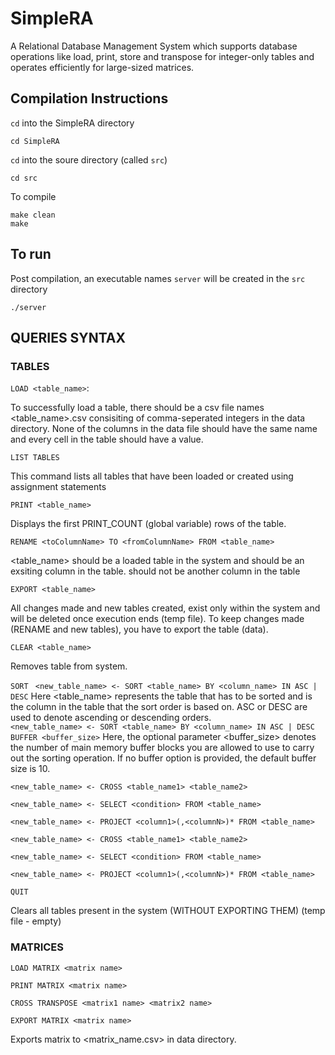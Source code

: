 # SimpleRA
A Relational Database Management System which supports database operations like load, print, store and transpose for integer-only tables and operates efficiently for large-sized matrices.
## Compilation Instructions


```cd``` into the SimpleRA directory
```
cd SimpleRA
```
```cd``` into the soure directory (called ```src```)
```
cd src
```
To compile
```
make clean
make
```

## To run

Post compilation, an executable names ```server``` will be created in the ```src``` directory
```
./server
```
## QUERIES SYNTAX 

### TABLES
```LOAD <table_name>```:

To successfully load a table, there should be a csv file names <table_name>.csv consisiting of comma-seperated integers in the data directory. None of the columns in the data file should have the same name and every cell in the table should have a value. 

```LIST TABLES```

This command lists all tables that have been loaded or created using assignment statements

 ```PRINT <table_name>```
 
 Displays the first PRINT_COUNT (global variable) rows of the table.
 
```RENAME <toColumnName> TO <fromColumnName> FROM <table_name>```

<table_name> should be a loaded table in the system and <fromColumnName> should be an exsiting column in the table. <toColumnName> should not be another column in the table
  
```EXPORT <table_name>```
  
All changes made and new tables created, exist only within the system and will be deleted once execution ends (temp file). To keep changes made (RENAME and new tables), you have to export the table (data).
  
```CLEAR <table_name>```
  
Removes table from system. 

```SORT ```
```<new_table_name> <- SORT <table_name> BY <column_name> IN ASC | DESC```
Here <table_name> represents the table that has to be sorted and is the
column in the table that the sort order is based on. ASC or DESC are used
to denote ascending or descending orders.  
```<new_table_name> <- SORT <table_name> BY <column_name> IN ASC | DESC BUFFER <buffer_size>```
Here, the optional parameter <buffer_size> denotes the number of main
memory buffer blocks you are allowed to use to carry out the sorting
operation. If no buffer option is provided, the default buffer size is 10.

```<new_table_name> <- CROSS <table_name1> <table_name2>```
  
```<new_table_name> <- SELECT <condition> FROM <table_name>```
  
```<new_table_name> <- PROJECT <column1>(,<columnN>)* FROM <table_name>```

  
```<new_table_name> <- CROSS <table_name1> <table_name2>```
  
```<new_table_name> <- SELECT <condition> FROM <table_name>```
  
```<new_table_name> <- PROJECT <column1>(,<columnN>)* FROM <table_name>```

  
```QUIT ```
  
Clears all tables present in the system (WITHOUT EXPORTING THEM) (temp file - empty)


### MATRICES

```LOAD MATRIX <matrix name>```
  
```PRINT MATRIX <matrix name>```
  
```CROSS TRANSPOSE <matrix1 name> <matrix2 name>```
  
```EXPORT MATRIX <matrix name>```
 
 Exports matrix to <matrix_name.csv> in data directory.
